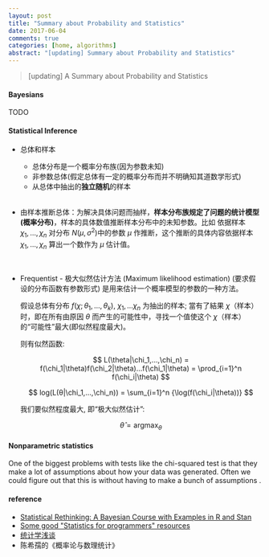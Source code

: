 ```yaml
---
layout: post
title: "Summary about Probability and Statistics"
date: 2017-06-04
comments: true
categories: [home, algorithms]
abstract: "[updating] Summary about Probability and Statistics"
---
```


> [updating] A Summary about Probability and Statistics

#### Bayesians

TODO

#### Statistical Inference

-   总体和样本

    -   总体分布是一个概率分布族(因为参数未知)
    -   非参数总体(假定总体有一定的概率分布而并不明确知其道数学形式)
    -   从总体中抽出的**独立随机**的样本

      <br/>

-   由样本推断总体：为解决具体问题而抽样，**样本分布族规定了问题的统计模型(概率分布)**，样本的具体数值推断样本分布中的未知参数。比如 依据样本 $\chi_1, ..., \chi_n$ 对分布 $N(\mu, \sigma^2)$中的参数 $\mu$ 作推断，这个推断的具体内容依据样本 $\chi_1, ..., \chi_n$ 算出一个数作为 $\mu$ 估计值。

      <br/>

-   Frequentist - 极大似然估计方法 (Maximum likelihood estimation) (要求假设的分布函数有参数形式) 是用来估计一个概率模型的参数的一种方法。

    假设总体有分布 $f(\chi;\theta_1,...,\theta_k)$, $\chi_1,...\chi_n$ 为抽出的样本; 當有了結果 $\chi$（样本）时，即在所有由原因 $\theta$ 而产生的可能性中，寻找一个值使这个 $\chi$（样本）的“可能性”最大(即似然程度最大)。

    则有似然函数:

    $$
    L(\theta|\chi_1,...,\chi_n) = f(\chi_1|\theta)f(\chi_2|\theta)...f(\chi_1|\theta) = \prod_{i=1}^n f(\chi_i|\theta)
    $$

    $$
    log(L(θ|\chi_1,...,\chi_n)) = \sum_{i=1}^n {\log(f(\chi_i|\theta))}
    $$

    我们要似然程度最大, 即“极大似然估计”:

    $$
    \hat{\theta} = \mathop {argmax}_{\theta}
    $$

#### Nonparametric statistics

One of the biggest problems with tests like the chi-squared test is that they make a lot
of assumptions about how your data was generated. Often we could figure out that this is
without having to make a bunch of assumptions .

#### reference

-   [Statistical Rethinking: A Bayesian Course with Examples in R and Stan](https://github.com/rmcelreath/statrethinking_winter2019)
-   [Some good "Statistics for programmers" resources](https://jvns.ca/blog/2017/04/17/statistics-for-programmers/)
-   [统计学浅谈](http://episte.math.ntu.edu.tw/articles/mm/mm_03_3_07/index.html)
-   陈希孺的《概率论与数理统计》
